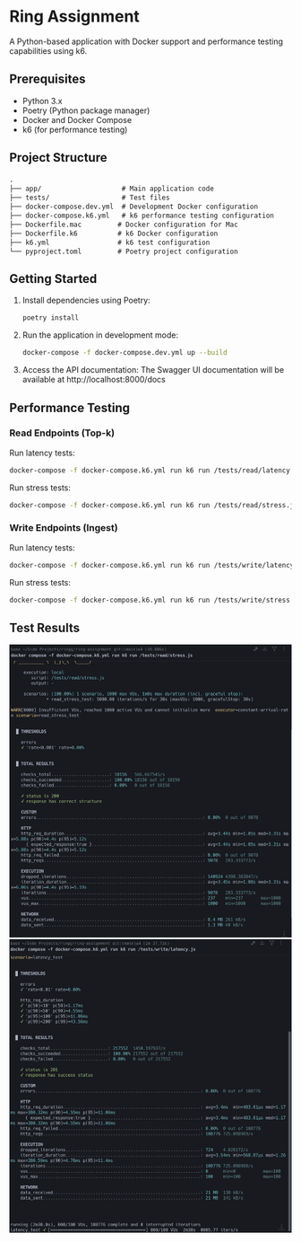 # Ring Assignment

A Python-based application with Docker support and performance testing capabilities using k6.

## Prerequisites

- Python 3.x
- Poetry (Python package manager)
- Docker and Docker Compose
- k6 (for performance testing)

## Project Structure

```
.
├── app/                    # Main application code
├── tests/                  # Test files
├── docker-compose.dev.yml  # Development Docker configuration
├── docker-compose.k6.yml   # k6 performance testing configuration
├── Dockerfile.mac         # Docker configuration for Mac
├── Dockerfile.k6          # k6 Docker configuration
├── k6.yml                 # k6 test configuration
└── pyproject.toml         # Poetry project configuration
```

## Getting Started

1. Install dependencies using Poetry:

   ```bash
   poetry install
   ```

2. Run the application in development mode:

   ```bash
   docker-compose -f docker-compose.dev.yml up --build
   ```

3. Access the API documentation:
   The Swagger UI documentation will be available at http://localhost:8000/docs

## Performance Testing

### Read Endpoints (Top-k)

Run latency tests:

```bash
docker-compose -f docker-compose.k6.yml run k6 run /tests/read/latency.js
```

Run stress tests:

```bash
docker-compose -f docker-compose.k6.yml run k6 run /tests/read/stress.js
```

### Write Endpoints (Ingest)

Run latency tests:

```bash
docker-compose -f docker-compose.k6.yml run k6 run /tests/write/latency.js
```

Run stress tests:

```bash
docker-compose -f docker-compose.k6.yml run k6 run /tests/write/stress.js
```

## Test Results

![Test Results Example 1](test-1.png)
![Test Results Example 2](test-01.png)
